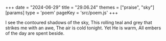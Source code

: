 +++
date = "2024-06-29"
title = "29.06.24"
themes = ["praise", "sky"]
[params]
  type = 'poem'
  pageKey = 'src/poem.js'
+++

I see the contoured shadows of the sky,
This rolling teal and grey that strikes me with an awe,
The air is cold tonight. Yet He is warm,
All embers of the day are spent beside.
